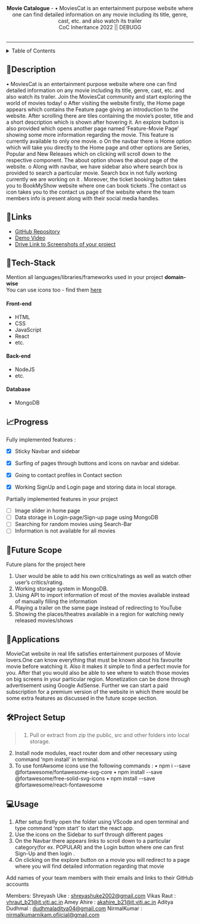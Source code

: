 <div align="center">
   <strong>Movie Catalogue</strong> - •	MoviesCat is an entertainment purpose website where one can find detailed information on any movie including its title, genre, cast, etc. and also watch its trailer<br>
  CoC Inheritance 2022 || DEBUGG <br> <br>
</div>
<hr>

<details>
<summary>Table of Contents</summary>

- [Description](#description)
- [Links](#links)
- [Tech Stack](#tech-stack)
- [Progress](#progress)
- [Future Scope](#future-scope)
- [Applications](#applications)
- [Project Setup](#project-setup)
- [Usage](#usage)
- [Team Members](#team-members)
- [Mentors](#mentors)
- [Screenshots](#screenshots)

</details>

## 📝Description

•	MoviesCat is an entertainment purpose website where one can find detailed information on any movie including its title, genre, cast, etc. and also watch its trailer. Join the MoviesCat community and start exploring the world of movies today!
o	After visiting the website firstly, the Home page appears which contains the Feature page giving an introduction to the website. After scrolling there are tiles containing the movie’s poster, title and a short description which is shown after hovering it. An explore button is also provided which opens another page named ‘Feature-Movie Page’ showing some more information regarding the movie. This feature is currently available to only one movie.
o	On the navbar there is Home option which will take you directly to the Home page and other options are Series, Popular and New Releases which on clicking will scroll down to the respective component. The about option shows the about page of the website.
o	Along with navbar, we have sidebar also where search box is provided to search a particular movie. Search box in not fully working currently we are working on it . Moreover, the ticket booking button takes you  to BookMyShow website where one can book tickets .The contact us icon takes you to the contact us page of the website where the team members info is present along with their social media handles.



## 🔗Links

- [GitHub Repository](https://github.com/shrey9767/Web-Dev-Projects)
- [Demo Video](https://drive.google.com/drive/folders/1-RAhOrjrPYe_1JefYNfrnL3ZixzuCiJ_?usp=share_link)
- [Drive Link to Screenshots of your project](https://drive.google.com/drive/folders/14cDHOqgo4coYIb7l8oofSmVQHSIJQTWV?usp=sharing)


## 🤖Tech-Stack

Mention all languages/libraries/frameworks used in your project **domain-wise**   
You can use icons too - find them [here](https://github.com/get-icon/geticon) 

#### Front-end
- HTML
- CSS
- JavaScript
- React
- etc.

#### Back-end
- NodeJS
- etc.

#### Database
- MongoDB


## 📈Progress

Fully implemented features :

- [x] 	Sticky Navbar and sidebar 
- [x] Surfing of pages through buttons and icons on navbar and sidebar.
 - [x] Going to contact profiles in Contact section
- [x] Working SignUp and Login page and storing data in local storage.
	

	

Partially implemented features in your project

- [ ] 	Image slider in home page
- [ ] 	Data storage in Login-page/Sign-up page using MongoDB
- [ ] 	Searching for random movies using Search-Bar
- [ ] Information is not available for all movies

## 🔮Future Scope

 Future plans for the project here

1)	User would be able to add his own critics/ratings as well as watch other user’s critics/rating.
2)	Working storage system in MongoDB.
3)	Using API to import information of most of the movies available instead of manually filling the information
4)	Playing a trailer on the same page instead of redirecting to YouTube
5)	Showing the places/theatres available in a region for watching newly released movies/shows


## 💸Applications

MovieCat website in real life satisfies entertainment purposes of Movie lovers.One can know everything that must be known about his favourite movie before watching it. Also it makes it simple to find a perfect movie for you. After that you would also be able to see where to watch those movies on big screens in your particular region.
    Monetization can be done through advertisement using Google AdSense. Further we can start a paid subscription for a premium version of the website in which there would be some extra features as discussed in the future scope section.

## 🛠Project Setup

>1)	Pull or extract from zip the public, src and other folders into local storage.
2)	Install node modules, react router dom and other necessary using command ‘npm install’ in terminal.
3)	To use fontAwsome icons use the following commands : 
•	npm i --save @fortawesome/fontawesome-svg-core
•	npm install --save @fortawesome/free-solid-svg-icons
•	npm install --save @fortawesome/react-fontawesome

## 💻Usage

1)	After setup firstly open the folder using VScode and open terminal and type command ‘npm start’ to start the react app.
2)	Use the icons on the Sidebar  to surf through different pages 
3)	On the Navbar there appears links to scroll down to a particular category(for ex. POPULAR) and the Login button where one can first Sign-Up and then login .
4)	On clicking on the explore button on a movie you will  redirect to a page where you will find detailed information regarding that movie


Add names of your team members with their emails and links to their GitHub accounts

 Members:
Shreyash Uke : shreyashuke2002@gmail.com
Vikas Raut : vhraut_b21@it.vjti.ac.in
Amey Ahire : akahire_b21@it.vjti.ac.in
Aditya Dudhmal : dudhmaladitya04@gmail.com
NirmalKumar : nirmalkumarnikam.ofiicial@gmail.com            


